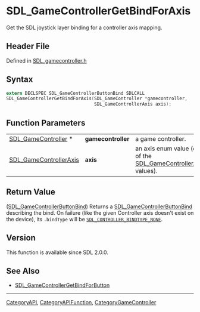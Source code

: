 # SDL_GameControllerGetBindForAxis

Get the SDL joystick layer binding for a controller axis mapping.

## Header File

Defined in [SDL_gamecontroller.h](https://github.com/libsdl-org/SDL/blob/SDL2/include/SDL_gamecontroller.h)

## Syntax

```c
extern DECLSPEC SDL_GameControllerButtonBind SDLCALL
SDL_GameControllerGetBindForAxis(SDL_GameController *gamecontroller,
                                 SDL_GameControllerAxis axis);
```

## Function Parameters

|                                                  |                    |                                                                                          |
| ------------------------------------------------ | ------------------ | ---------------------------------------------------------------------------------------- |
| [SDL_GameController](SDL_GameController) *       | **gamecontroller** | a game controller.                                                                       |
| [SDL_GameControllerAxis](SDL_GameControllerAxis) | **axis**           | an axis enum value (one of the [SDL_GameControllerAxis](SDL_GameControllerAxis) values). |

## Return Value

([SDL_GameControllerButtonBind](SDL_GameControllerButtonBind)) Returns a
[SDL_GameControllerButtonBind](SDL_GameControllerButtonBind) describing the
bind. On failure (like the given Controller axis doesn't exist on the
device), its `.bindType` will be
[`SDL_CONTROLLER_BINDTYPE_NONE`](SDL_CONTROLLER_BINDTYPE_NONE).

## Version

This function is available since SDL 2.0.0.

## See Also

- [SDL_GameControllerGetBindForButton](SDL_GameControllerGetBindForButton)

----
[CategoryAPI](CategoryAPI), [CategoryAPIFunction](CategoryAPIFunction), [CategoryGameController](CategoryGameController)

